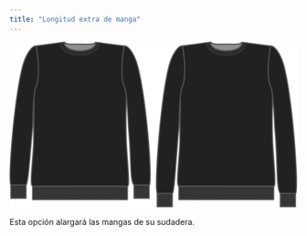 ```yaml
---
title: "Longitud extra de manga"
---
```


![Longitud extra de manga](sleevelengthbonus.svg)

Esta opción alargará las mangas de su sudadera.




